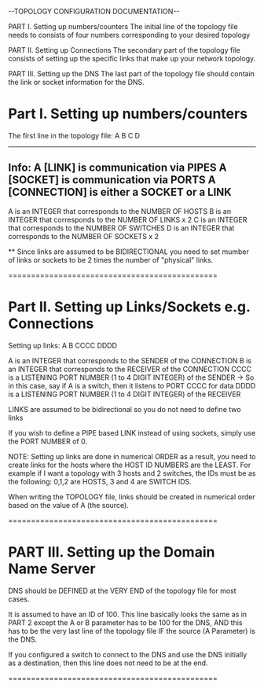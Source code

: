 --TOPOLOGY CONFIGURATION DOCUMENTATION--

PART I. Setting up numbers/counters
      The initial line of the topology file needs to consists of four numbers
      corresponding to your desired topology

PART II. Setting up Connections
      The secondary part of the topology file consists of setting up the
      specific links that make up your network topology.

PART III. Setting up the DNS
      The last part of the topology file should contain the link or socket
      information for the DNS.


Part I. Setting up numbers/counters
==============================================

The first line in the topology file:
A B C D

----------------------------------------------
Info:
A [LINK] is communication via PIPES
A [SOCKET] is communication via PORTS
A [CONNECTION] is either a SOCKET or a LINK
----------------------------------------------

A is an INTEGER that corresponds to the NUMBER OF HOSTS
B is an INTEGER that corresponds to the NUMBER OF LINKS x 2
C is an INTEGER that corresponds to the NUMBER OF SWITCHES
D is an INTEGER that corresponds to the NUMBER OF SOCKETS x 2

** Since links are assumed to be BIDIRECTIONAL you need to set mumber of links
or sockets to be 2 times the number of "physical" links. 

==============================================

Part II. Setting up Links/Sockets e.g. Connections
==============================================

Setting up links:
A B CCCC DDDD

A is an INTEGER that corresponds to the SENDER of the CONNECTION
B is an INTEGER that corresponds to the RECEIVER of the CONNECTION
CCCC is a LISTENING PORT NUMBER (1 to 4 DIGIT INTEGER) of the SENDER
-> So in this case, say if A is a switch, then it listens to PORT CCCC for data
DDDD is a LISTENING PORT NUMBER (1 to 4 DIGIT INTEGER) of the RECEIVER

LINKS are assumed to be bidirectional so you do not need to define two links 

If you wish to define a PIPE based LINK instead of using sockets, simply use
the PORT NUMBER of 0. 

NOTE: Setting up links are done in numerical ORDER as a result, you need to
create links for the hosts where the HOST ID NUMBERS are the LEAST. For example
if I want a topology with 3 hosts and 2 switches, the IDs must be as the
   following: 0,1,2 are HOSTS, 3 and 4 are SWITCH IDS.

When writing the TOPOLOGY file, links should be created in numerical order
based on the value of A (the source).

==============================================


PART III. Setting up the Domain Name Server
==============================================

DNS should be DEFINED at the VERY END of the topology file for most cases.

It is assumed to have an ID of 100. This line basically looks the same as in
PART 2 except the A or B parameter has to be 100 for the DNS, AND this has to be the very last line of the topology file IF the source (A Parameter) is the DNS.

If you configured a switch to connect to the DNS and use the DNS initially as a
destination, then this line does not need to be at the end.

==============================================
